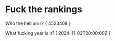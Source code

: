# Fuck the rankings

Who the hell am I?
{ 4523408 }

What fucking year is it?
[ 2024-11-02T20:00:00Z ]
